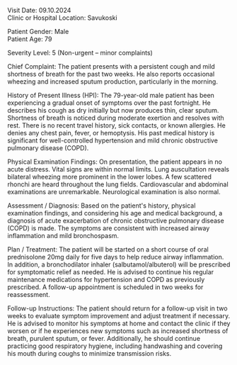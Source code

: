 Visit Date: 09.10.2024  
Clinic or Hospital Location: Savukoski  

Patient Gender: Male  
Patient Age: 79  

Severity Level: 5 (Non-urgent – minor complaints)

Chief Complaint: The patient presents with a persistent cough and mild shortness of breath for the past two weeks. He also reports occasional wheezing and increased sputum production, particularly in the morning.

History of Present Illness (HPI): The 79-year-old male patient has been experiencing a gradual onset of symptoms over the past fortnight. He describes his cough as dry initially but now produces thin, clear sputum. Shortness of breath is noticed during moderate exertion and resolves with rest. There is no recent travel history, sick contacts, or known allergies. He denies any chest pain, fever, or hemoptysis. His past medical history is significant for well-controlled hypertension and mild chronic obstructive pulmonary disease (COPD).

Physical Examination Findings: On presentation, the patient appears in no acute distress. Vital signs are within normal limits. Lung auscultation reveals bilateral wheezing more prominent in the lower lobes. A few scattered rhonchi are heard throughout the lung fields. Cardiovascular and abdominal examinations are unremarkable. Neurological examination is also normal.

Assessment / Diagnosis: Based on the patient's history, physical examination findings, and considering his age and medical background, a diagnosis of acute exacerbation of chronic obstructive pulmonary disease (COPD) is made. The symptoms are consistent with increased airway inflammation and mild bronchospasm.

Plan / Treatment: The patient will be started on a short course of oral prednisolone 20mg daily for five days to help reduce airway inflammation. In addition, a bronchodilator inhaler (salbutamol/albuterol) will be prescribed for symptomatic relief as needed. He is advised to continue his regular maintenance medications for hypertension and COPD as previously prescribed. A follow-up appointment is scheduled in two weeks for reassessment.

Follow-up Instructions: The patient should return for a follow-up visit in two weeks to evaluate symptom improvement and adjust treatment if necessary. He is advised to monitor his symptoms at home and contact the clinic if they worsen or if he experiences new symptoms such as increased shortness of breath, purulent sputum, or fever. Additionally, he should continue practicing good respiratory hygiene, including handwashing and covering his mouth during coughs to minimize transmission risks.